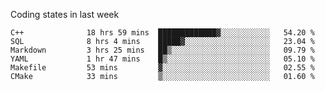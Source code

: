 Coding states in last week

<!--START_SECTION:waka-->

```text
C++              18 hrs 59 mins  █████████████▓░░░░░░░░░░░   54.20 %
SQL              8 hrs 4 mins    █████▓░░░░░░░░░░░░░░░░░░░   23.04 %
Markdown         3 hrs 25 mins   ██▒░░░░░░░░░░░░░░░░░░░░░░   09.79 %
YAML             1 hr 47 mins    █▒░░░░░░░░░░░░░░░░░░░░░░░   05.10 %
Makefile         53 mins         ▓░░░░░░░░░░░░░░░░░░░░░░░░   02.55 %
CMake            33 mins         ▒░░░░░░░░░░░░░░░░░░░░░░░░   01.60 %
```

<!--END_SECTION:waka-->
